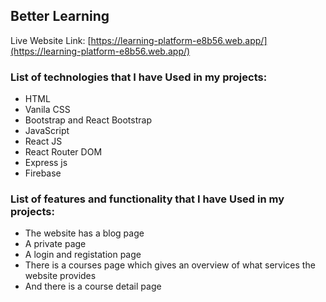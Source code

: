 
## Better Learning

Live Website Link: [https://learning-platform-e8b56.web.app/](https://learning-platform-e8b56.web.app/)


### List of technologies that I have Used in my projects: 

* HTML
* Vanila CSS
* Bootstrap and React Bootstrap
* JavaScript
* React JS
* React Router DOM
* Express js
* Firebase


### List of features and functionality that I have Used in my projects: 

* The website has a blog page
* A private page
* A login and registation page
* There is a courses page which gives an overview of what services the website provides
* And there is a course detail page

